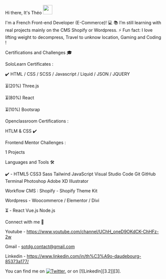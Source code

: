 Hi there, It's Théo <img src="https://raw.githubusercontent.com/MartinHeinz/MartinHeinz/master/wave.gif" width="30px">

I'm a French Front-end Developer (E-Commerce)! 💻
📚 I’m still learning with real projects mainly on the CMS Shopify or Wordpress.
⚡ Fun fact: I love lifting weight to decompress, Travel to unknow location, Gaming and Coding !

Certifications and Challenges 🎓

SoloLearn Certificates :

  ✔️ HTML / CSS / SCSS / Javascript / Liquid / JSON / JQUERY
  
  ⏳(20%) Three.js
  
  ⏳(80%) React 
  
  ⏳(10%) Bootsrap
  
Openclassroom Certifications :

HTLM & CSS ✔️

Frontend Mentor Challenges :

  1 Projects

Languages and Tools 🛠️

✔️ - HTML5 CSS3 Sass Tailwind JavaScript Visual Studio Code Git GitHub Terminal Photoshop Adobe XD Illustrator

Workflow CMS : 
Shopify - Shopify Theme Kit

Wordpress - Woocommerce / Elementor / Divi 

⏳ - React Vue.js Node.js


Connect with me 💬

Youtube - https://www.youtube.com/channel/UChH_oneD9OKdCK-ChHFz-2w 

Gmail - sotdg.contact@gmail.com

Linkedin - https://www.linkedin.com/in/th%C3%A9o-daudebourg-85373a177/

<!-- Actual text -->

You can find me on [![Twitter][1.2]][1], or on [![LinkedIn][3.2]][3].

<!-- Icons -->

[1.2]: http://i.imgur.com/wWzX9uB.png (twitter icon without padding)
[2.2]: https://raw.githubusercontent.com/MartinHeinz/MartinHeinz/master/linkedin-3-16.png (LinkedIn icon without padding)

<!-- Links to your social media accounts -->

[1]: https://twitter.com/Martin_Heinz_
[2]: https://www.linkedin.com/in/heinz-martin/
